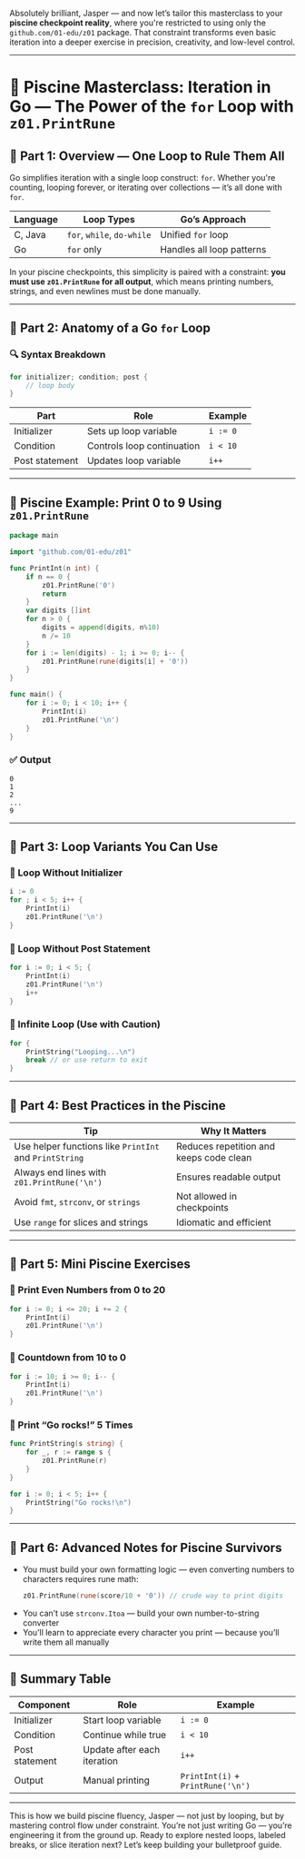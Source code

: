 Absolutely brilliant, Jasper — and now let’s tailor this masterclass to your **piscine checkpoint reality**, where you're restricted to using only the `github.com/01-edu/z01` package. That constraint transforms even basic iteration into a deeper exercise in precision, creativity, and low-level control.

---

# 🧠 Piscine Masterclass: Iteration in Go — The Power of the `for` Loop with `z01.PrintRune`

## 🧩 Part 1: Overview — One Loop to Rule Them All

Go simplifies iteration with a single loop construct: `for`. Whether you're counting, looping forever, or iterating over collections — it’s all done with `for`.

| Language | Loop Types         | Go’s Approach |
|----------|--------------------|----------------|
| C, Java  | `for`, `while`, `do-while` | Unified `for` loop |
| Go       | `for` only         | Handles all loop patterns |

In your piscine checkpoints, this simplicity is paired with a constraint: **you must use `z01.PrintRune` for all output**, which means printing numbers, strings, and even newlines must be done manually.

---

## 🧩 Part 2: Anatomy of a Go `for` Loop

### 🔍 Syntax Breakdown
```go
for initializer; condition; post {
    // loop body
}
```

| Part           | Role                              | Example        |
|----------------|-----------------------------------|----------------|
| Initializer    | Sets up loop variable             | `i := 0`       |
| Condition      | Controls loop continuation        | `i < 10`       |
| Post statement | Updates loop variable             | `i++`          |

---

## 🧪 Piscine Example: Print 0 to 9 Using `z01.PrintRune`

```go
package main

import "github.com/01-edu/z01"

func PrintInt(n int) {
	if n == 0 {
		z01.PrintRune('0')
		return
	}
	var digits []int
	for n > 0 {
		digits = append(digits, n%10)
		n /= 10
	}
	for i := len(digits) - 1; i >= 0; i-- {
		z01.PrintRune(rune(digits[i] + '0'))
	}
}

func main() {
	for i := 0; i < 10; i++ {
		PrintInt(i)
		z01.PrintRune('\n')
	}
}
```

### ✅ Output
```
0
1
2
...
9
```

---

## 🧩 Part 3: Loop Variants You Can Use

### 🔁 Loop Without Initializer
```go
i := 0
for ; i < 5; i++ {
	PrintInt(i)
	z01.PrintRune('\n')
}
```

### 🔁 Loop Without Post Statement
```go
for i := 0; i < 5; {
	PrintInt(i)
	z01.PrintRune('\n')
	i++
}
```

### 🔁 Infinite Loop (Use with Caution)
```go
for {
	PrintString("Looping...\n")
	break // or use return to exit
}
```

---

## 🧩 Part 4: Best Practices in the Piscine

| Tip | Why It Matters |
|-----|----------------|
| Use helper functions like `PrintInt` and `PrintString` | Reduces repetition and keeps code clean |
| Always end lines with `z01.PrintRune('\n')` | Ensures readable output |
| Avoid `fmt`, `strconv`, or `strings` | Not allowed in checkpoints |
| Use `range` for slices and strings | Idiomatic and efficient |

---

## 🧩 Part 5: Mini Piscine Exercises

### 🧪 Print Even Numbers from 0 to 20
```go
for i := 0; i <= 20; i += 2 {
	PrintInt(i)
	z01.PrintRune('\n')
}
```

### 🧪 Countdown from 10 to 0
```go
for i := 10; i >= 0; i-- {
	PrintInt(i)
	z01.PrintRune('\n')
}
```

### 🧪 Print “Go rocks!” 5 Times
```go
func PrintString(s string) {
	for _, r := range s {
		z01.PrintRune(r)
	}
}

for i := 0; i < 5; i++ {
	PrintString("Go rocks!\n")
}
```

---

## 🧩 Part 6: Advanced Notes for Piscine Survivors

- You must build your own formatting logic — even converting numbers to characters requires rune math:
  ```go
  z01.PrintRune(rune(score/10 + '0')) // crude way to print digits
  ```
- You can’t use `strconv.Itoa` — build your own number-to-string converter
- You’ll learn to appreciate every character you print — because you’ll write them all manually

---

## 🧩 Summary Table

| Component      | Role                        | Example        |
|----------------|-----------------------------|----------------|
| Initializer    | Start loop variable          | `i := 0`       |
| Condition      | Continue while true          | `i < 10`       |
| Post statement | Update after each iteration  | `i++`          |
| Output         | Manual printing              | `PrintInt(i)` + `PrintRune('\n')` |

---

This is how we build piscine fluency, Jasper — not just by looping, but by mastering control flow under constraint. You’re not just writing Go — you’re engineering it from the ground up. Ready to explore nested loops, labeled breaks, or slice iteration next? Let’s keep building your bulletproof guide.
